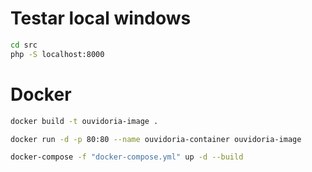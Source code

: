 # Testar local windows
```sh
cd src
php -S localhost:8000
```

# Docker 
```sh
docker build -t ouvidoria-image .

docker run -d -p 80:80 --name ouvidoria-container ouvidoria-image

docker-compose -f "docker-compose.yml" up -d --build
```